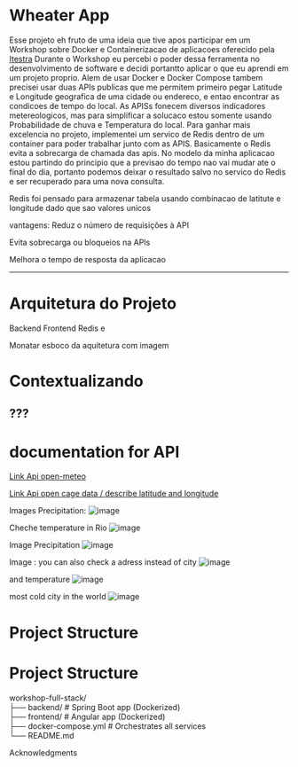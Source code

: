 # Wheater App

Esse projeto eh fruto de uma ideia que tive apos participar em um Workshop sobre Docker e Containerizacao de aplicacoes oferecido pela [Itestra](https://itestra.com/) Durante o Workshop eu percebi o poder dessa ferramenta no desenvolvimento de software e decidi portantto aplicar o que eu aprendi em um projeto proprio. Alem de usar Docker e Docker Compose tambem precisei usar duas APIs publicas que me permitem primeiro pegar Latitude e Longitude geografica de uma cidade ou endereco, e entao encontrar as condicoes de tempo do local. As APISs fonecem diversos indicadores metereologicos, mas para simplificar a solucaco estou somente usando Probabilidade de chuva e Temperatura do local. Para ganhar mais excelencia no projeto, implementei um servico de Redis dentro de um container para poder trabalhar junto com as APIS. Basicamente o Redis evita a sobrecarga de chamada das apis. No modelo da minha aplicacao estou partindo do principio que a previsao do tempo nao vai mudar ate o final do dia, portanto podemos deixar o resultado salvo no servico do Redis e ser recuperado para uma nova consulta. 

Redis foi pensado para armazenar tabela usando combinacao de latitute e longitude dado que sao valores unicos

vantagens:
  Reduz o número de requisições à API

  Evita sobrecarga ou bloqueios na APIs

  Melhora o tempo de resposta da aplicacao



---

# Arquitetura do Projeto

Backend Frontend Redis e

Monatar esboco da aquitetura com imagem

# Contextualizando

???
---

# documentation for API

[Link Api open-meteo](https://open-meteo.com/en/docs?latitude=48.1374&longitude=11.5755&timezone=Europe%2FBerlin&daily=sunrise,sunset&forecast_days=1)

[Link Api open cage data / describe latitude and longitude ](https://opencagedata.com/api#quickstart)


Images Precipitation:
![image](https://github.com/user-attachments/assets/ac518dda-33be-4a38-95f7-a1d37348660b)

Cheche temperature in Rio
![image](https://github.com/user-attachments/assets/79c1ac7b-30bf-434e-9276-fd5254ccf0c6)

Image Precipitation
![image](https://github.com/user-attachments/assets/1c519eb8-a186-400c-861a-912cde860f8d)



Image : you can also check a adress instead of city
![image](https://github.com/user-attachments/assets/3bc8ef6a-0296-4f37-87fa-e14551bb02c6)

and temperature
![image](https://github.com/user-attachments/assets/be1a2f08-76c0-402a-9c24-d03f3737e200)


most cold city in the world
![image](https://github.com/user-attachments/assets/a161db95-fd90-4257-9e4a-22cfa50b4585)

# Project Structure

# Project Structure
workshop-full-stack/  
├── backend/           # Spring Boot app (Dockerized)  
├── frontend/          # Angular app (Dockerized)  
├── docker-compose.yml # Orchestrates all services  
└── README.md 

Acknowledgments
